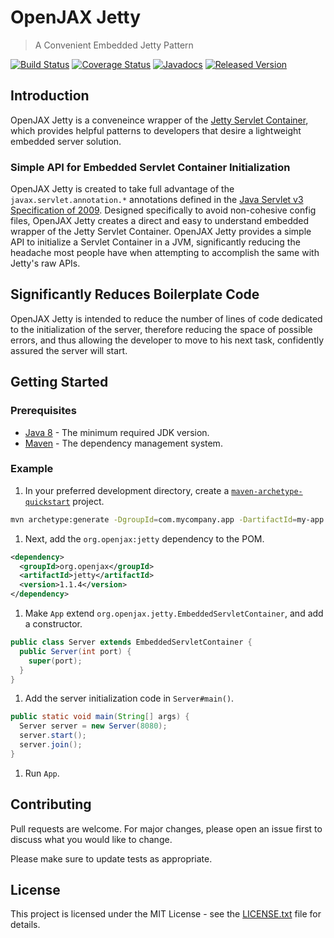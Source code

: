 # OpenJAX Jetty

> A Convenient Embedded Jetty Pattern

[![Build Status](https://travis-ci.org/openjax/jetty.png)](https://travis-ci.org/openjax/jetty)
[![Coverage Status](https://coveralls.io/repos/github/openjax/jetty/badge.svg)](https://coveralls.io/github/openjax/jetty)
[![Javadocs](https://www.javadoc.io/badge/org.openjax/jetty.svg)](https://www.javadoc.io/doc/org.openjax/jetty)
[![Released Version](https://img.shields.io/maven-central/v/org.openjax/jetty.svg)](https://mvnrepository.com/artifact/org.openjax/jetty)

## Introduction

OpenJAX Jetty is a conveneince wrapper of the [Jetty Servlet Container][jetty], which provides helpful patterns to developers that desire a lightweight embedded server solution.

### Simple API for Embedded Servlet Container Initialization

OpenJAX Jetty is created to take full advantage of the `javax.servlet.annotation.*` annotations defined in the [Java Servlet v3 Specification of 2009][servlet-v3-spec]. Designed specifically to avoid non-cohesive config files, OpenJAX Jetty creates a direct and easy to understand embedded wrapper of the Jetty Servlet Container. OpenJAX Jetty provides a simple API to initialize a Servlet Container in a JVM, significantly reducing the headache most people have when attempting to accomplish the same with Jetty's raw APIs.

## Significantly Reduces Boilerplate Code

OpenJAX Jetty is intended to reduce the number of lines of code dedicated to the initialization of the server, therefore reducing the space of possible errors, and thus allowing the developer to move to his next task, confidently assured the server will start.

## Getting Started

### Prerequisites

* [Java 8][jdk8-download] - The minimum required JDK version.
* [Maven][maven] - The dependency management system.

### Example

1. In your preferred development directory, create a [`maven-archetype-quickstart`][maven-archetype-quickstart] project.

  ```bash
  mvn archetype:generate -DgroupId=com.mycompany.app -DartifactId=my-app -DarchetypeArtifactId=maven-archetype-quickstart -DinteractiveMode=false
  ```

1. Next, add the `org.openjax:jetty` dependency to the POM.

  ```xml
  <dependency>
    <groupId>org.openjax</groupId>
    <artifactId>jetty</artifactId>
    <version>1.1.4</version>
  </dependency>
  ```

1. Make `App` extend `org.openjax.jetty.EmbeddedServletContainer`, and add a constructor.

  ```java
  public class Server extends EmbeddedServletContainer {
    public Server(int port) {
      super(port);
    }
  }
  ```

1. Add the server initialization code in `Server#main()`.

  ```java
  public static void main(String[] args) {
    Server server = new Server(8080);
    server.start();
    server.join();
  }
  ```

1. Run `App`.

## Contributing

Pull requests are welcome. For major changes, please open an issue first to discuss what you would like to change.

Please make sure to update tests as appropriate.

## License

This project is licensed under the MIT License - see the [LICENSE.txt](LICENSE.txt) file for details.

[jdk8-download]: http://www.oracle.com/technetwork/java/javase/downloads/jdk8-downloads-2133151.html
[jetty]: http://www.eclipse.org/jetty/
[maven-archetype-quickstart]: http://maven.apache.org/archetypes/maven-archetype-quickstart/
[maven]: https://maven.apache.org/
[servlet-v3-spec]: http://download.oracle.com/otn-pub/jcp/servlet-3.0-fr-eval-oth-JSpec/servlet-3_0-final-spec.pdf